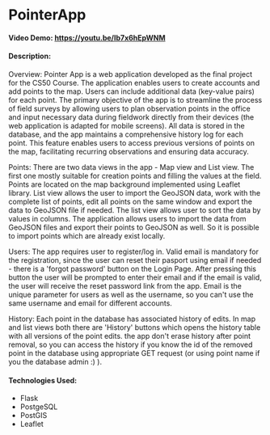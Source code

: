 # PointerApp
#### Video Demo:  <https://youtu.be/Ib7x6hEpWNM>
#### Description:
Overview:
Pointer App is a web application developed as the final project for the CS50 Course. The application enables users to create accounts and add points to the map. Users can include additional data (key-value pairs) for each point. The primary objective of the app is to streamline the process of field surveys by allowing users to plan observation points in the office and input necessary data during fieldwork directly from their devices (the web application is adapted for mobile screens). All data is stored in the database, and the app maintains a comprehensive history log for each point. This feature enables users to access previous versions of points on the map, facilitating recurring observations and ensuring data accuracy. 

Points:
There are two data views in the app - Map view and List view. The first one mostly suitable for creation points and filling the values at the field. Points are located on the map background implemented using Leaflet library. List view allows the user to import the GeoJSON data, work with the complete list of points, edit all points on the same window and export the data to GeoJSON file if needed. The list view allows user to sort the data by values in columns. The application allows users to import the data from GeoJSON files and export their points to GeoJSON as well. So it is possible to import points which are already exist locally. 

Users:
The app requires user to register/log in. Valid email is mandatory for the registration, since the user can reset their pasport using email if needed - there is a 'forgot password' button on the Login Page. After pressing this button the user will be prompted to enter their email and if the email is valid, the user will receive the reset password link from the app. Email is the unique parameter for users as well as the username, so you can't use the same username and email for different accounts.

History:
Each point in the database has associated history of edits. In map and list views both there are 'History' buttons which opens the history table with all versions of the point edits. the app don't erase history after point removal, so you can access the history if you know the id of the removed point in the database using appropriate GET request (or using point name if you the database admin :) ).

#### Technologies Used:
- Flask
- PostgeSQL
- PostGIS
- Leaflet
